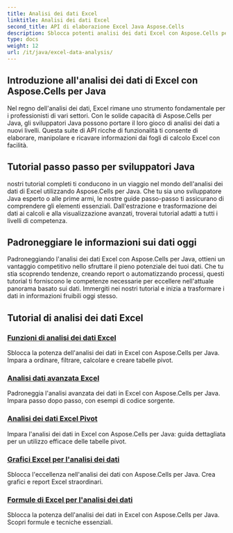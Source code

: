 ```yaml
---
title: Analisi dei dati Excel
linktitle: Analisi dei dati Excel
second_title: API di elaborazione Excel Java Aspose.Cells
description: Sblocca potenti analisi dei dati Excel con Aspose.Cells per Java. Esplora tutorial passo dopo passo per sviluppatori Java. Padroneggia gli insight sui dati oggi stesso.
type: docs
weight: 12
url: /it/java/excel-data-analysis/
---
```


## Introduzione all'analisi dei dati di Excel con Aspose.Cells per Java

Nel regno dell'analisi dei dati, Excel rimane uno strumento fondamentale per i professionisti di vari settori. Con le solide capacità di Aspose.Cells per Java, gli sviluppatori Java possono portare il loro gioco di analisi dei dati a nuovi livelli. Questa suite di API ricche di funzionalità ti consente di elaborare, manipolare e ricavare informazioni dai fogli di calcolo Excel con facilità.

## Tutorial passo passo per sviluppatori Java

nostri tutorial completi ti conducono in un viaggio nel mondo dell'analisi dei dati di Excel utilizzando Aspose.Cells per Java. Che tu sia uno sviluppatore Java esperto o alle prime armi, le nostre guide passo-passo ti assicurano di comprendere gli elementi essenziali. Dall'estrazione e trasformazione dei dati ai calcoli e alla visualizzazione avanzati, troverai tutorial adatti a tutti i livelli di competenza.

## Padroneggiare le informazioni sui dati oggi

Padroneggiando l'analisi dei dati Excel con Aspose.Cells per Java, ottieni un vantaggio competitivo nello sfruttare il pieno potenziale dei tuoi dati. Che tu stia scoprendo tendenze, creando report o automatizzando processi, questi tutorial ti forniscono le competenze necessarie per eccellere nell'attuale panorama basato sui dati. Immergiti nei nostri tutorial e inizia a trasformare i dati in informazioni fruibili oggi stesso.

## Tutorial di analisi dei dati Excel
### [Funzioni di analisi dei dati Excel](./data-analysis-functions-excel/)
Sblocca la potenza dell'analisi dei dati in Excel con Aspose.Cells per Java. Impara a ordinare, filtrare, calcolare e creare tabelle pivot.
### [Analisi dati avanzata Excel](./advanced-data-analysis-excel/)
Padroneggia l'analisi avanzata dei dati in Excel con Aspose.Cells per Java. Impara passo dopo passo, con esempi di codice sorgente.
### [Analisi dei dati Excel Pivot](./data-analysis-excel-pivot/)
Impara l'analisi dei dati in Excel con Aspose.Cells per Java: guida dettagliata per un utilizzo efficace delle tabelle pivot.
### [Grafici Excel per l'analisi dei dati](./data-analysis-excel-charts/)
Sblocca l'eccellenza nell'analisi dei dati con Aspose.Cells per Java. Crea grafici e report Excel straordinari.
### [Formule di Excel per l'analisi dei dati](./data-analysis-excel-formulas/)
Sblocca la potenza dell'analisi dei dati in Excel con Aspose.Cells per Java. Scopri formule e tecniche essenziali.